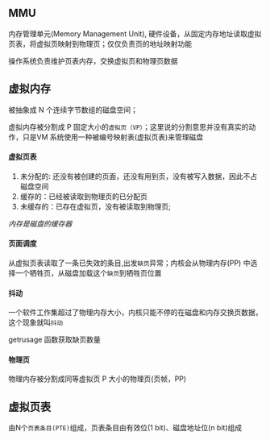 ## MMU
内存管理单元(Memory Management Unit), 硬件设备，从固定内存地址读取虚拟页表，将虚拟页映射到物理页；仅仅负责页的地址映射功能

操作系统负责维护页表内存，交换虚拟页和物理页数据

## 虚拟内存
被抽象成 N 个连续字节数组的磁盘空间；

虚拟内存被分割成 P 固定大小的`虚拟页（VP）`；这里说的分割意思并没有真实的动作，只是VM 系统使用一种被编号映射表(虚拟页表)来管理磁盘

#### 虚拟页表
1. 未分配的: 还没有被创建的页面，还没有用到页，没有被写入数据，因此不占磁盘空间
2. 缓存的：已经被读取到物理页的已分配页
3. 未缓存的：已存在虚拟页，没有被读取到物理页;

*内存是磁盘的缓存器*

#### 页面调度
从虚拟页表读取了一条已失效的条目,出发`缺页`异常；内核会从物理内存(PP) 中选择一个牺牲页，从磁盘加载这个`缺页`到牺牲页位置

#### 抖动
一个软件工作集超过了物理内存大小，内核只能不停的在磁盘和内存交换页数据，这个现象就叫`抖动`

getrusage 函数获取缺页数量

#### 物理页
物理内存被分割成同等虚拟页 P 大小的物理页(页帧，PP)

## 虚拟页表
由N个`页表条目(PTE)`组成，页表条目由有效位(1 bit)、磁盘地址位(n bit)组成



